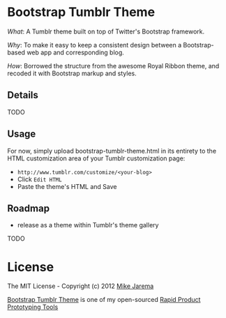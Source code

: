# Bootstrap Tumblr Theme

*What*: A Tumblr theme built on top of Twitter's Bootstrap framework.

*Why*: To make it easy to keep a consistent design between a Bootstrap-based web app and corresponding blog.

*How*: Borrowed the structure from the awesome Royal Ribbon theme, and recoded it with Bootstrap markup and styles.


## Details

TODO


## Usage

For now, simply upload bootstrap-tumblr-theme.html in its entirety to the HTML customization area of your Tumblr customization page:

* ``http://www.tumblr.com/customize/<your-blog>``
* Click ``Edit HTML``
* Paste the theme's HTML and Save


## Roadmap

* release as a theme within Tumblr's theme gallery

TODO


# License

The MIT License - Copyright (c) 2012 [Mike Jarema](http://mikejarema.com)

[Bootstrap Tumblr Theme](https://github.com/mikejarema/bootstrap-tumblr-theme) is one of my open-sourced [Rapid Product Prototyping Tools](http://producteer.com)
